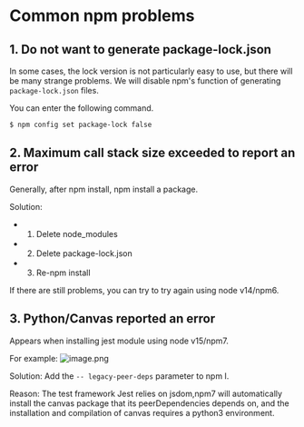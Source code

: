 # Common npm problems

## 1. Do not want to generate package-lock.json


In some cases, the lock version is not particularly easy to use, but there will be many strange problems. We will disable npm's function of generating `package-lock.json` files.


You can enter the following command.
```bash
$ npm config set package-lock false
```

## 2. Maximum call stack size exceeded to report an error


Generally, after npm install, npm install a package.


Solution:


- 1. Delete node_modules
- 2. Delete package-lock.json
- 3. Re-npm install



If there are still problems, you can try to try again using node v14/npm6.


## 3. Python/Canvas reported an error


Appears when installing jest module using node v15/npm7.


For example:
![image.png](https://img.alicdn.com/imgextra/i4/O1CN01fctCcQ2191p8aMfDd_!!6000000006941-2-tps-1623-295.png)


Solution: Add the `-- legacy-peer-deps` parameter to npm I.


Reason: The test framework Jest relies on jsdom,npm7 will automatically install the canvas package that its peerDependencies depends on, and the installation and compilation of canvas requires a python3 environment.